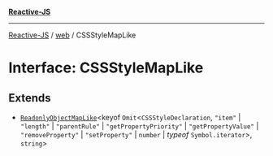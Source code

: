[**Reactive-JS**](../../README.md)

***

[Reactive-JS](../../README.md) / [web](../README.md) / CSSStyleMapLike

# Interface: CSSStyleMapLike

## Extends

- [`ReadonlyObjectMapLike`](../../collections/type-aliases/ReadonlyObjectMapLike.md)\<keyof `Omit`\<`CSSStyleDeclaration`, `"item"` \| `"length"` \| `"parentRule"` \| `"getPropertyPriority"` \| `"getPropertyValue"` \| `"removeProperty"` \| `"setProperty"` \| `number` \| *typeof* `Symbol.iterator`\>, `string`\>
